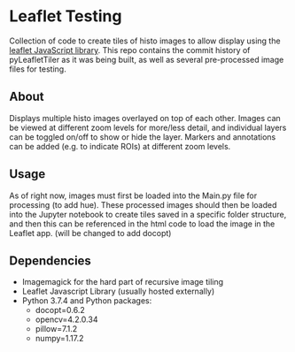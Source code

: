 # Leaflet Testing
Collection of code to create tiles of histo images to allow display using the [leaflet JavaScript library](https://leafletjs.com/).
This repo contains the commit history of pyLeafletTiler as it was being built, as well as several pre-processed image files for testing.

## About
Displays multiple histo images overlayed on top of each other. Images can be viewed at different zoom levels for more/less detail, and individual layers can be toggled on/off to show or hide the layer. Markers and annotations can be added (e.g. to indicate ROIs) at different zoom levels.

## Usage
As of right now, images must first be loaded into the Main.py file for processing (to add hue). These processed images should then be loaded into the Jupyter notebook to create tiles saved in a specific folder structure, and then this can be referenced in the html code to load the image in the Leaflet app.
(will be changed to add docopt)

## Dependencies
* Imagemagick for the hard part of recursive image tiling
* Leaflet Javascript Library (usually hosted externally)
* Python 3.7.4 and Python packages:
    * docopt=0.6.2
    * opencv=4.2.0.34
    * pillow=7.1.2
    * numpy=1.17.2



